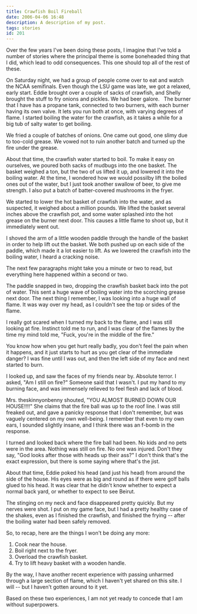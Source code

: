 ```yaml
---
title: Crawfish Boil Fireball
date: 2006-04-06 16:48
description: A description of my post.
tags: stories
id: 201
---
```

Over the few years I've been doing these posts, I imagine that I've told a number of stories where the principal theme is some boneheaded thing that I did, which lead to odd consequences.  This one should top all of the rest of these.  

On Saturday night, we had a group of people come over to eat and watch the NCAA semifinals.  Even though the LSU game was late, we got a relaxed, early start.  Eddie brought over a couple of sacks of crawfish, and Shelly brought the stuff to fry onions and pickles.  We had beer galore.
<span class="spanEndPreview">&nbsp;</span>
The burner that I have has a propane tank, connected to two burners, with each burner having its own valve.  It lets you run both at once, with varying degrees of flame.  I started boiling the water for the crawfish, as it takes a while for a big tub of salty water to get boiling.

We fried a couple of batches of onions.  One came out good, one slimy due to too-cold grease.  We vowed not to ruin another batch and turned up the fire under the grease.

About that time, the crawfish water started to boil.  To make it easy on ourselves, we poured both sacks of mudbugs into the one basket.  The basket weighed a ton, but the two of us lifted it up, and lowered it into the boiling water.  At the time, I wondered how we would possilby lift the boiled ones out of the water, but I just took another swallow of beer, to give me strength.  I also put a batch of batter-covered mushrooms in the fryer.

We started to lower the hot basket of crawfish into the water, and as suspected, it weighed about a million pounds.  We lifted the basket several inches above the crawfish pot, and some water splashed into the hot grease on the burner next door.  This causes a little flame to shoot up, but it immediately went out.  

I shoved the arm of a little wooden paddle through the handle of the basket in order to help lift out the basket.  We both pushed up on each side of the paddle, which made it a lot easier to lift.  As we lowered the crawfish into the boiling water, I heard a cracking noise.

The next few paragraphs might take you a minute or two to read, but everything here happened within a second or two.

The paddle snapped in two, dropping the crawfish basket back into the pot of water.  This sent a huge wave of boiling water into the scorching grease next door.  The next thing I remember, I was looking into a huge wall of flame.  It was way over my head, as I couldn't see the top or sides of the flame.

I really got scared when I turned my back to the flame, and I was still looking at fire.  Instinct told me to run, and I was clear of the flames by the time my mind told me, "Fuck, you're in the middle of the fire."

You know how when you get hurt really badly, you don't feel the pain when it happens, and it just starts to hurt as you get clear of the immediate danger?  I was fine until I was out, and then the left side of my face and next started to burn.

I looked up, and saw the faces of my friends near by.  Absolute terror.  I asked, "Am I still on fire?"  Someone said that I wasn't.  I put my hand to my burning face, and was immensely relieved to feel flesh and lack of blood.

Mrs. theskinnyonbenny shouted, "YOU ALMOST BURNED DOWN OUR HOUSE!!!!"  She claims that the fire ball was up to the roof line.  I was still freaked out, and gave a panicky response that I don't remember, but was vaguely centered on my own well-being.  I remember that even to my own ears, I sounded slightly insane, and I think there was an f-bomb in the response.  

I turned and looked back where the fire ball had been.  No kids and no pets were in the area.  Nothing was still on fire.  No one was injured.  Don't they say, "God looks after those with heads up their ass?"  I don't think that's the exact expression, but there is some saying where that's the jist.

About that time, Eddie poked his head (and just his head) from around the side of the house.  His eyes were as big and round as if there were golf balls glued to his head.  It was clear that he didn't know whether to expect a normal back yard, or whether to expect to see Beirut.

The stinging on my neck and face disappeared pretty quickly.  But my nerves were shot.  I put on my game face, but I had a pretty healthy case of the shakes, even as I finished the crawfish, and finished the frying -- after the boiling water had been safely removed.

So, to recap, here are the things I won't be doing any more:

<ol><li>Cook near the house.</li><li>Boil right next to the fryer.</li><li>Overload the crawfish basket.</li><li>Try to lift heavy basket with a wooden handle.</li></ol>

By the way, I have another recent experience with passing unharmed through a large section of flame, which I haven't yet shared on this site.  I will -- but I haven't gotten around to it yet.

Based on these two experiences, I am not yet ready to concede that I am without superpowers.

